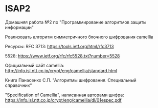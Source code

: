 # ISAP2
Домашняя работа №2 по "Программирование алгоритмов защиты информации"

Реализовать алгоритм симметричного блочного шифрования camellia

Ресурсы:
  RFC 3713: https://tools.ietf.org/html/rfc3713
  
  5528: https://www.ietf.org/rfc/rfc5528.txt?number=5528
  
  Официальный сайт camellia: http://info.isl.ntt.co.jp/crypt/eng/camellia/standard.html
  
  Книга Панасенко С.П. "Алгоритмы шифрования. Специальный справочник"
  
  "Specification of Camellia", написанная авторами шифра: https://info.isl.ntt.co.jp/crypt/eng/camellia/dl/01espec.pdf
